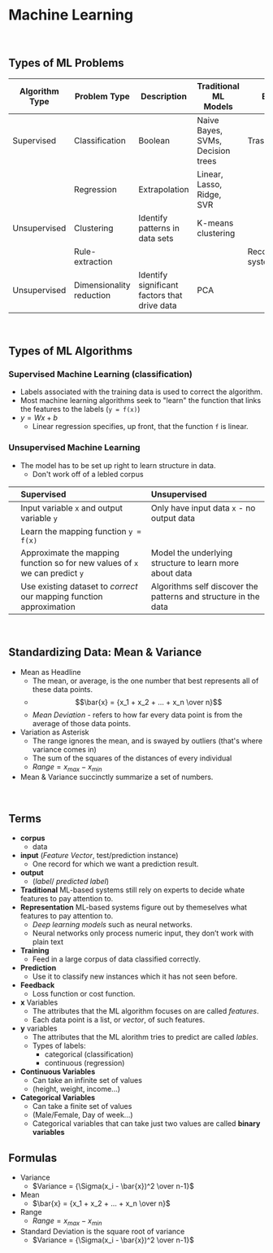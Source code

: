 # Machine Learning

<br>

## Types of ML Problems

| Algorithm Type |       Problem Type       |                 Description                  |             Traditional ML Models             |        Examples        |
| -------------- | ------------------------ | -------------------------------------------- | --------------------------------------------- | ---------------------- |
| Supervised     | Classification           | Boolean                                      | Naive Bayes, </br> SVMs, </br> Decision trees | Trash or Inbox         |
|                | Regression               | Extrapolation                                | Linear, </br> Lasso, </br> Ridge, </br> SVR   |                        |
| Unsupervised   | Clustering               | Identify patterns in data sets               | K-means clustering                            |                        |
|                | Rule-extraction          |                                              |                                               | Recommendation systems |
| Unsupervised   | Dimensionality reduction | Identify significant factors that drive data | PCA                                           |                        |


<br>

## Types of ML Algorithms
### Supervised Machine Learning  (classification)
  - Labels associated with the training data is used to correct the algorithm.
  - Most machine learning algorithms seek to "learn" the function that links the features to the labels (`y = f(x)`)
  - $y = Wx + b$
    - Linear regression specifies, up front, that the function `f` is linear.
### Unsupervised Machine Learning
  - The model has to be set up right to learn structure in data.
    - Don't work off of a lebled corpus

|       |                                  Supervised                                  |                          Unsupervised                           |
| :---: | :--------------------------------------------------------------------------- | :-------------------------------------------------------------- |
|       | Input variable `x` and output variable `y`                                   | Only have input data `x` - no output data                       |
|       | Learn the mapping function `y = f(x)`                                        |                                                                 |
|       | Approximate the mapping function so for new values of `x` we can predict `y` | Model the underlying structure to learn more about data         |
|       | Use existing dataset to *correct* our mapping function approximation         | Algorithms self discover the patterns and structure in the data |

<br>

## Standardizing Data: Mean & Variance
- Mean as Headline 
  - The mean, or average, is the one number that best represents all of these data points.
  - $$\bar{x} = {x_1 + x_2 + ... + x_n \over n}$$
  - *Mean Deviation* - refers to how far every data point is from the average of those data points.
- Variation as Asterisk
  - The range ignores the mean, and is swayed by outliers (that's where variance comes in)
  - The sum of the squares of the distances of every individual 
  - $Range = x_{max} - x_{min}$
- Mean & Variance succinctly summarize a set of numbers.

<br>

## Terms
- **corpus**
  - data
- **input** (*Feature Vector*, test/prediction instance)
  - One record for which we want a prediction result.
- **output** 
  - (*label*/ *predicted label*)
- **Traditional** ML-based systems still rely on experts to decide whate features to pay attention to.
- **Representation** ML-based systems figure out by themeselves what features to pay attention to.
  - *Deep learning models* such as neural networks.
  - Neural networks only process numeric input, they don’t work with plain text
- **Training**
  - Feed in a large corpus of data classified correctly.
- **Prediction**
  - Use it to classify new instances which it has not seen before.
- **Feedback**
  - Loss function or cost function.
- **x** Variables
  - The attributes that the ML algorithm focuses on are called *features*.
  - Each data point is a list, or *vector*, of such features.
- **y** variables
  - The attributes that the ML alorithm tries to predict are called *lables*.
  - Types of labels:
    - categorical (classification)
    - continuous (regression)
- **Continuous Variables**
  - Can take an infinite set of values 
  - (height, weight, income...)
- **Categorical Variables** 
  - Can take a finite set of values 
  - (Male/Female, Day of week...)
  - Categorical variables that can take just two values are called **binary variables**

## Formulas

- Variance 
  - $Variance = {\Sigma(x_i - \bar{x})^2 \over n-1}$
- Mean
  - $\bar{x} = {x_1 + x_2 + ... + x_n \over n}$
- Range
  - $Range = x_{max} - x_{min}$
- Standard Deviation is the square root of variance
  - $Variance = {\Sigma(x_i - \bar{x})^2 \over n-1}$
